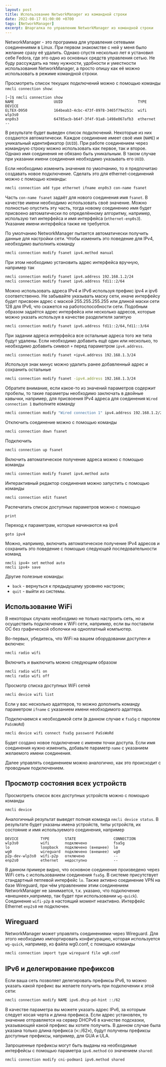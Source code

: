 ```yaml
---
layout: post
title: Использование NetworkManager из командной строки
date: 2022-08-17 01:00:00 +0700
tags: [NetworkManager]
excerpt: Шпаргалка по управлению NetworkManager из командной строки
---
```

NetworkManager - это программа для управления сетевыми соединениями в Linux. При первом знакомстве с ней у меня было желание сразу её удалить. Однако спустя несколько лет я установил себе Fedora, где это одно из основных средств управления сетью. Не буду рассуждать на тему нужности, удобности и уместности использования NetworkManager, а просто опишу как её можно использовать в режиме командной строки.

Просмотреть список текущих подключений можно с помощью команды `nmcli connection show`:

```console
[~]$ nmcli connection show
NAME                  UUID                                  TYPE       DEVICE 
ELTEX-D950            164beab3-4cbc-473f-8978-3465f79e251c  wifi       wlp3s0 
enp0s3                64785acb-b64f-3f4f-91a8-1498e067afb3  ethernet   --     
```

В результате будет выведен список подключений. Некоторые из них создаются автоматически. Каждое соединение имеет своё имя (`NAME`) и уникальный идентификатор (`UUID`). При работе соединением через командную строку можно использовать как первое, так и второе. Однако имя соединения не обязано быть уникальным. В таком случае при указании имени соединения необходимо указывать его `UUID`.

Если необходимо изменить значения по умолчанию, то я предпочитаю создавать новое подключение. Сделать это для ethernet-соединений можно с помощью команды:

```bash
nmcli connection add type ethernet ifname enp0s3 con-name fsanet
```

Часть `con-name fsanet` задаёт для нового соединения имя `fsanet`. В качестве имени необходимо использовать своё значение. Можно полностью опустить эту часть, тогда новому соединению имя будет присвоено автоматически по определённому алгоритму, например, использую тип интерфейса и имя интерфейса (`ethernet-enp0s3`). Указание имени интерфейса также не требуется.

По умолчанию NetworkManager пытается автоматически получить данные для настройки сети. Чтобы изменить это поведение для IPv4, необходимо выполнить команду

```bash
nmcli connection modify fsanet ipv4.method manual
```

При этом необходимо установить адрес интерфейса вручную, например так

```bash
nmcli connection modify fsanet ipv4.address 192.168.1.2/24
nmcli connection modify fsanet ipv6.address fd11::2/64
```

Можно использовать адреса IPv4 и IPv6 используя префикс ipv4 и ipv6 соответственно. Не забывайте указывать маску сети, иначе интерфейсу будет присвоен адрес с маской 255.255.255.255 или длиной маски сети 128 для IPv6, что скажется на работоспособности сети. Подобным образом задаётся адрес интерфейса или несколько адресов, которые можно указать используя в качестве разделителя запятую

```bash
nmcli connection modify fsanet ipv6.address fd11::2/64,fd11::3/64
```

При задании адреса интерфейса все остальные адреса того же типа будут удалены. Если необходимо добавить ещё один или несколько, то необходимо добавить символ `+` перед параметром `ipv4.address`.

```bash
nmcli connection modify fsanet +ipv4.address 192.168.1.3/24
```

Используя знак минус можно удалить ранее добавленный адрес и сохранить остальные

```bash
nmcli connection modify fsanet -ipv4.address 192.168.1.3/24
```

Обратите внимание, если какое-то из значений параметров содержит пробелы, то такие параметры необходимо заключать в двойные кавычки, например, для присвоения IPv4 адреса для соединения `Wired connection 1` выполните команду

```bash
nmcli connection modify "Wired connection 1" ipv4.address 192.168.1.2/24
```

Отключить соединение можно с помощью команды

```bash
nmcli connection down fsanet
```

Подключить

```bash
nmcli connection up fsanet
```

Включить автоматическое получение адреса можно с помощью команды

```bash
nmcli connection modify fsanet ipv4.method auto
```

Интерактивный редактор соединения можно запустить с помощью команды

```bash
nmcli connection edit fsanet
```

Распечатать список доступных параметров можно с помощью

```console
print
```

Переход к параметрам, которые начинаются на ipv4

```console
goto ipv4
```

Можно, например, включить автоматическое получение IPv4 адресов и сохранить это поведение с помощью следующей последовательности команд

```console
nmcli ipv4> set method auto
nmcli ipv4> save
```

Другие полезные команды:

* `back` - вернуться к предыдущему уровняю настроек;
* `quit` - выйти из системы.

## Использование WiFi

В некоторых случаях необходимо не только настроить сеть, но и осуществить подключение к WiFi сети, например, если вы поставили ОС без графической оболочки на одноплатный компьютер.

Во-первых, убедитесь, что WiFi на вашем оборудовании доступен и включен:

```bash
nmcli radio wifi
```

Включить и выключить можно следующим образом

```bash
nmcli radio wifi on
nmcli radio wifi off
```

Просмотр списка доступных WiFi сетей

```bash
nmcli device wifi list
```

Если у вас несколько адаптеров, то можно дополнить команду параметром `ifname` с указанием имени необходимого адаптера.

Подключаемся к необходимой сети (в данном случае к `fsa5g` с паролем `PaSsWoRd`)

```bash
nmcli device wifi connect fsa5g password PaSsWoRd
```

Будет создано новое подключение с именем точки доступа. Если имя соединения нужно изменить, добавьте параметр `name` с указанием желаемого имени соединения.

Далее управлять соединением можно аналогично, как это происходит с проводным подключением.

## Просмотр состояния всех устройств

Просмотреть список всех доступных устройств можно с помощью команды

```bash
nmcli device
```

Аналогичный результат выведет полная команда `nmcli device status`. В результате будет указаны имена устройств, типы устройств, их состояние и имя используемого соединения, например

```console
DEVICE          TYPE       STATE                 CONNECTION 
wlp3s0          wifi       подключено            fsa5g
lo              loopback   подключено (внешнее)  lo
wg0             wireguard  подключено (внешнее)  wg0
p2p-dev-wlp3s0  wifi-p2p   отключено             --
enp2s0          ethernet   недоступно            --
```

В данном примере видно, что основное соединение произведено через WiFi сеть с использованием соединения `fsa5g`. В системе присутствует стандартный петлевой интерфейс `lo`. Также активно соединение VPN на базе Wireguard, при чём управлением этим соединением NetworkManager не занимается, т.к. указано, что подключение «внешнее»,например, так будет при использовании `wg-quick`). Соединение `wifi-p2p` в настоящий момент неактивно. Интерфейс Ethernet `enp2s0` не подключен.

## Wireguard

NetworkManager может управлять соединениями через Wireguard. Для этого необходимо импортировать конфигурацию, которая используется `wg-quick`, например, из файла wg0.conf, с помощью команды

```bash
nmcli connection import type wireguard file wg0.conf
```

## IPv6 и делегирование префиксов

Если ваша сеть позволяет делегировать префиксы IPv6, то можно указать какой префикс вы желаете получить при подключении к этой сети:

```bash
nmcli connection modify NAME ipv6.dhcp-pd-hint ::/62
```

В качестве параметра вы можете указать адрес IPv6, за которым следует косая черта и длина префикса. Если адрес установлен, то значение отправляется на сервер DHCPv6 в качестве подсказки, указывающей какой префикс вы хотите получить. В данном случае была указана только длина префикса («::/62»), будут получены префиксы доступные префиксы, например, для GUA и ULA.

Запрошенные префиксы могут быть выданы на необходимые интерфейсы с помощью параметра `ipv6.method` со значением `shared`:

```bash
nmcli connection modify cni-podman1 ipv6.method shared
```

<!--
```bash
ip link add name br-kvm type bridge
ip link set dev br-kvm up
nmcli connection add type bridge ifname br-kvm con-name br-kvm ipv6.method shared
```
-->